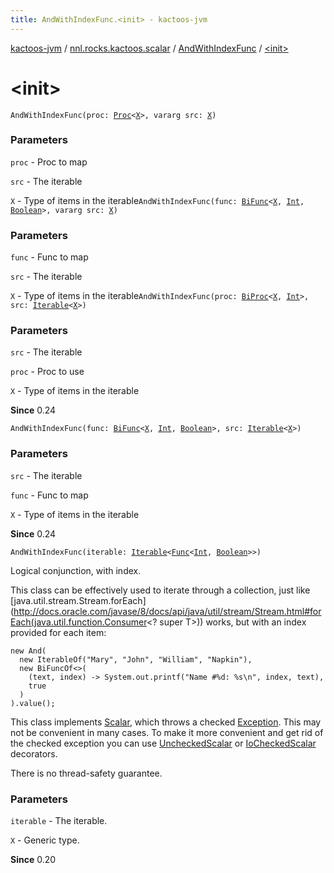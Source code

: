 ```yaml
---
title: AndWithIndexFunc.<init> - kactoos-jvm
---
```


[kactoos-jvm](../../index.html) / [nnl.rocks.kactoos.scalar](../index.html) / [AndWithIndexFunc](index.html) / [&lt;init&gt;](./-init-.html)

# &lt;init&gt;

`AndWithIndexFunc(proc: `[`Proc`](../../nnl.rocks.kactoos/-proc/index.html)`<`[`X`](index.html#X)`>, vararg src: `[`X`](index.html#X)`)`

### Parameters

`proc` - Proc to map

`src` - The iterable

`X` - Type of items in the iterable`AndWithIndexFunc(func: `[`BiFunc`](../../nnl.rocks.kactoos/-bi-func/index.html)`<`[`X`](index.html#X)`, `[`Int`](https://kotlinlang.org/api/latest/jvm/stdlib/kotlin/-int/index.html)`, `[`Boolean`](https://kotlinlang.org/api/latest/jvm/stdlib/kotlin/-boolean/index.html)`>, vararg src: `[`X`](index.html#X)`)`

### Parameters

`func` - Func to map

`src` - The iterable

`X` - Type of items in the iterable`AndWithIndexFunc(proc: `[`BiProc`](../../nnl.rocks.kactoos/-bi-proc/index.html)`<`[`X`](index.html#X)`, `[`Int`](https://kotlinlang.org/api/latest/jvm/stdlib/kotlin/-int/index.html)`>, src: `[`Iterable`](https://kotlinlang.org/api/latest/jvm/stdlib/kotlin.collections/-iterable/index.html)`<`[`X`](index.html#X)`>)`

### Parameters

`src` - The iterable

`proc` - Proc to use

`X` - Type of items in the iterable

**Since**
0.24

`AndWithIndexFunc(func: `[`BiFunc`](../../nnl.rocks.kactoos/-bi-func/index.html)`<`[`X`](index.html#X)`, `[`Int`](https://kotlinlang.org/api/latest/jvm/stdlib/kotlin/-int/index.html)`, `[`Boolean`](https://kotlinlang.org/api/latest/jvm/stdlib/kotlin/-boolean/index.html)`>, src: `[`Iterable`](https://kotlinlang.org/api/latest/jvm/stdlib/kotlin.collections/-iterable/index.html)`<`[`X`](index.html#X)`>)`

### Parameters

`src` - The iterable

`func` - Func to map

`X` - Type of items in the iterable

**Since**
0.24

`AndWithIndexFunc(iterable: `[`Iterable`](https://kotlinlang.org/api/latest/jvm/stdlib/kotlin.collections/-iterable/index.html)`<`[`Func`](../../nnl.rocks.kactoos/-func/index.html)`<`[`Int`](https://kotlinlang.org/api/latest/jvm/stdlib/kotlin/-int/index.html)`, `[`Boolean`](https://kotlinlang.org/api/latest/jvm/stdlib/kotlin/-boolean/index.html)`>>)`

Logical conjunction, with index.

This class can be effectively used to iterate through a collection,
just like [java.util.stream.Stream.forEach](http://docs.oracle.com/javase/8/docs/api/java/util/stream/Stream.html#forEach(java.util.function.Consumer<? super T>)) works,
but with an index provided for each item:

```
new And(
  new IterableOf("Mary", "John", "William", "Napkin"),
  new BiFuncOf<>(
    (text, index) -> System.out.printf("Name #%d: %s\n", index, text),
    true
  )
).value();
```

This class implements [Scalar](../../nnl.rocks.kactoos/-scalar/index.html), which throws a checked
[Exception](https://kotlinlang.org/api/latest/jvm/stdlib/kotlin/-exception/index.html). This may not be convenient in many cases. To make
it more convenient and get rid of the checked exception you can
use [UncheckedScalar](../-unchecked-scalar/index.html) or [IoCheckedScalar](../-io-checked-scalar/index.html) decorators.

There is no thread-safety guarantee.

### Parameters

`iterable` - The iterable.

`X` - Generic type.

**Since**
0.20

